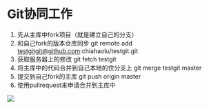 # Git协同工作 #

1. 先从主库中fork项目（就是建立自己的分支）
2. 和自己fork的版本仓库同步  git remote add testgitgit@github.com:chiahaolu/testgit.git
3. 获取服务器上的修改  git fetch testgit
4. 将主库中的代码合并到自己本地的住分支上  git merge testgit master
5. 提交到自己fork的主库  git push origin master
6. 使用pullrequest来申请合并到主库中

![](https://github.com/chiahaolu/Notes/blob/master/GitNotes/images/Git%E5%8D%8F%E5%90%8C%E5%B7%A5%E4%BD%9C.jpg)
